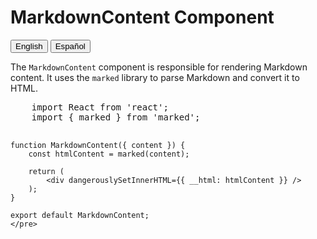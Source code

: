 # MarkdownContent Component

<button onclick="showLanguage('en')">English</button>
<button onclick="showLanguage('es')">Español</button>

<div id="content-en">
    <p>The <code>MarkdownContent</code> component is responsible for rendering Markdown content. It uses the <code>marked</code> library to parse Markdown and convert it to HTML.</p>
    <pre>
    import React from 'react';
    import { marked } from 'marked';
    
    function MarkdownContent({ content }) {
        const htmlContent = marked(content);
    
        return (
            <div dangerouslySetInnerHTML={{ __html: htmlContent }} />
        );
    }
    
    export default MarkdownContent;
    </pre>
</div>

<div id="content-es" style="display:none;">
    <p>El componente <code>MarkdownContent</code> es responsable de renderizar contenido Markdown. Utiliza la biblioteca <code>marked</code> para analizar Markdown y convertirlo a HTML.</p>
    <pre>
    import React from 'react';
    import { marked } from 'marked';
    
    function MarkdownContent({ content }) {
        const htmlContent = marked(content);
    
        return (
            <div dangerouslySetInnerHTML={{ __html: htmlContent }} />
        );
    }
    
    export default MarkdownContent;
    </pre>
</div>

<script>
    function showLanguage(language) {
        if (language === 'en') {
            document.getElementById('content-en').style.display = 'block';
            document.getElementById('content-es').style.display = 'none';
        } else if (language === 'es') {
            document.getElementById('content-en').style.display = 'none';
            document.getElementById('content-es').style.display = 'block';
        }
    }
</script>
